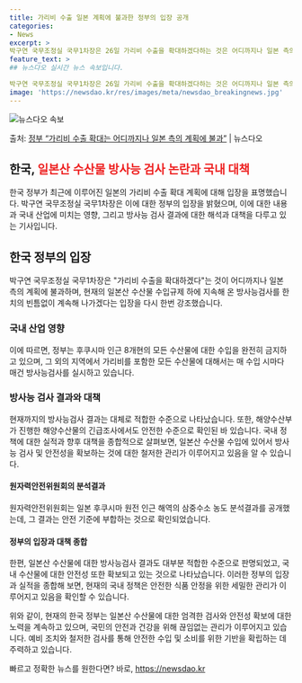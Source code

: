 ```yaml
---
title: 가리비 수출 일본 계획에 불과한 정부의 입장 공개
categories:
- News
excerpt: >
박구연 국무조정실 국무1차장은 26일 가리비 수출을 확대하겠다하는 것은 어디까지나 일본 측의 계획에 불과한 …
feature_text: >
## 뉴스다오 실시간 뉴스 속보입니다.

박구연 국무조정실 국무1차장은 26일 가리비 수출을 확대하겠다하는 것은 어디까지나 일본 측의 계획에 불과한 …
image: 'https://newsdao.kr/res/images/meta/newsdao_breakingnews.jpg'
---
```


![뉴스다오 속보](https://newsdao.kr/res/images/meta/newsdao_breakingnews.jpg)

<p>출처: <a href="https://newsdao.kr/2873" rel="dofollow">정부 “가리비 수출 확대는 어디까지나 일본 측의 계획에 불과”</a> | 뉴스다오</p>

<h2>한국, <span style="color: #ee2323;">일본산 수산물 방사능 검사 논란과 국내 대책</span></h2>

한국 정부가 최근에 이루어진 일본의 가리비 수출 확대 계획에 대해 입장을 표명했습니다. 박구연 국무조정실 국무1차장은 이에 대한 정부의 입장을 밝혔으며, 이에 대한 내용과 국내 산업에 미치는 영향, 그리고 방사능 검사 결과에 대한 해석과 대책을 다루고 있는 기사입니다.

<h2>한국 정부의 입장</h2>

박구연 국무조정실 국무1차장은 "가리비 수출을 확대하겠다"는 것이 어디까지나 일본 측의 계획에 불과하며, 현재의 일본산 수산물 수입규제 하에 지속해 온 방사능검사를 한 치의 빈틈없이 계속해 나가겠다는 입장을 다시 한번 강조했습니다.

<h3>국내 산업 영향</h3>

이에 따르면, 정부는 후쿠시마 인근 8개현의 모든 수산물에 대한 수입을 완전히 금지하고 있으며, 그 외의 지역에서 가리비를 포함한 모든 수산물에 대해서는 매 수입 시마다 매건 방사능검사를 실시하고 있습니다.

<h3>방사능 검사 결과와 대책</h3>

현재까지의 방사능검사 결과는 대체로 적합한 수준으로 나타났습니다. 또한, 해양수산부가 진행한 해양수산물의 긴급조사에서도 안전한 수준으로 확인된 바 있습니다. 국내 정책에 대한 실적과 향후 대책을 종합적으로 살펴보면, 일본산 수산물 수입에 있어서 방사능 검사 및 안전성을 확보하는 것에 대한 철저한 관리가 이루어지고 있음을 알 수 있습니다.

<h4>원자력안전위원회의 분석결과</h4>

원자력안전위원회는 일본 후쿠시마 원전 인근 해역의 삼중수소 농도 분석결과를 공개했는데, 그 결과는 안전 기준에 부합하는 것으로 확인되었습니다.

<h4>정부의 입장과 대책 종합</h4>

한편, 일본산 수산물에 대한 방사능검사 결과도 대부분 적합한 수준으로 판명되었고, 국내 수산물에 대한 안전성 또한 확보되고 있는 것으로 나타났습니다. 이러한 정부의 입장과 실적을 종합해 보면, 현재의 국내 정책은 안전한 식품 안정을 위한 세밀한 관리가 이루어지고 있음을 확인할 수 있습니다.

위와 같이, 현재의 한국 정부는 일본산 수산물에 대한 엄격한 검사와 안전성 확보에 대한 노력을 계속하고 있으며, 국민의 안전과 건강을 위해 끊임없는 관리가 이루어지고 있습니다. 예비 조치와 철저한 검사를 통해 안전한 수입 및 소비를 위한 기반을 확립하는 데 주력하고 있습니다. 

빠르고 정확한 뉴스를 원한다면? 바로, <a href="https://newsdao.kr" rel="dofollow">https://newsdao.kr</a>


    
